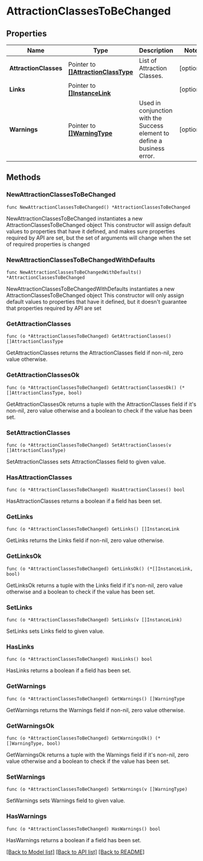 # AttractionClassesToBeChanged

## Properties

Name | Type | Description | Notes
------------ | ------------- | ------------- | -------------
**AttractionClasses** | Pointer to [**[]AttractionClassType**](AttractionClassType.md) | List of Attraction Classes. | [optional] 
**Links** | Pointer to [**[]InstanceLink**](InstanceLink.md) |  | [optional] 
**Warnings** | Pointer to [**[]WarningType**](WarningType.md) | Used in conjunction with the Success element to define a business error. | [optional] 

## Methods

### NewAttractionClassesToBeChanged

`func NewAttractionClassesToBeChanged() *AttractionClassesToBeChanged`

NewAttractionClassesToBeChanged instantiates a new AttractionClassesToBeChanged object
This constructor will assign default values to properties that have it defined,
and makes sure properties required by API are set, but the set of arguments
will change when the set of required properties is changed

### NewAttractionClassesToBeChangedWithDefaults

`func NewAttractionClassesToBeChangedWithDefaults() *AttractionClassesToBeChanged`

NewAttractionClassesToBeChangedWithDefaults instantiates a new AttractionClassesToBeChanged object
This constructor will only assign default values to properties that have it defined,
but it doesn't guarantee that properties required by API are set

### GetAttractionClasses

`func (o *AttractionClassesToBeChanged) GetAttractionClasses() []AttractionClassType`

GetAttractionClasses returns the AttractionClasses field if non-nil, zero value otherwise.

### GetAttractionClassesOk

`func (o *AttractionClassesToBeChanged) GetAttractionClassesOk() (*[]AttractionClassType, bool)`

GetAttractionClassesOk returns a tuple with the AttractionClasses field if it's non-nil, zero value otherwise
and a boolean to check if the value has been set.

### SetAttractionClasses

`func (o *AttractionClassesToBeChanged) SetAttractionClasses(v []AttractionClassType)`

SetAttractionClasses sets AttractionClasses field to given value.

### HasAttractionClasses

`func (o *AttractionClassesToBeChanged) HasAttractionClasses() bool`

HasAttractionClasses returns a boolean if a field has been set.

### GetLinks

`func (o *AttractionClassesToBeChanged) GetLinks() []InstanceLink`

GetLinks returns the Links field if non-nil, zero value otherwise.

### GetLinksOk

`func (o *AttractionClassesToBeChanged) GetLinksOk() (*[]InstanceLink, bool)`

GetLinksOk returns a tuple with the Links field if it's non-nil, zero value otherwise
and a boolean to check if the value has been set.

### SetLinks

`func (o *AttractionClassesToBeChanged) SetLinks(v []InstanceLink)`

SetLinks sets Links field to given value.

### HasLinks

`func (o *AttractionClassesToBeChanged) HasLinks() bool`

HasLinks returns a boolean if a field has been set.

### GetWarnings

`func (o *AttractionClassesToBeChanged) GetWarnings() []WarningType`

GetWarnings returns the Warnings field if non-nil, zero value otherwise.

### GetWarningsOk

`func (o *AttractionClassesToBeChanged) GetWarningsOk() (*[]WarningType, bool)`

GetWarningsOk returns a tuple with the Warnings field if it's non-nil, zero value otherwise
and a boolean to check if the value has been set.

### SetWarnings

`func (o *AttractionClassesToBeChanged) SetWarnings(v []WarningType)`

SetWarnings sets Warnings field to given value.

### HasWarnings

`func (o *AttractionClassesToBeChanged) HasWarnings() bool`

HasWarnings returns a boolean if a field has been set.


[[Back to Model list]](../README.md#documentation-for-models) [[Back to API list]](../README.md#documentation-for-api-endpoints) [[Back to README]](../README.md)



